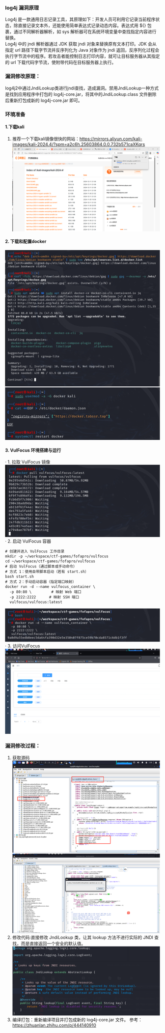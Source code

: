 ### log4j 漏洞原理
Log4j 是一款通用日志记录工具，其原理如下：开发人员可利用它记录当前程序状态，除直接记录文本外，还能使用简单表达式记录动态内容。表达式用 ${} 包裹，通过不同解析器解析，如 sys 解析器可在系统环境变量中查找指定内容进行替换。  
Log4j 中的 jndi 解析器通过 JDK 获取 jndi 对象来替换原有文本打印。JDK 会从指定 url 路径下载字节流并反序列化为 Java 对象作为 jndi 返回，反序列化过程会执行字节流中的程序。若攻击者能控制日志打印内容，就可让目标服务器从其指定的 url 下载代码字节流，使附带代码在目标服务器上执行。

### 漏洞修改原理：
log4j2中通过JndiLookup类进行jndi查找，造成漏洞。禁用JndiLookup一种方式是找到应用程序中打包的 log4j-core.jar，将其中的JndiLookup.class 文件删除后重新打包成新的 log4j-core.jar 即可。
### 环境准备
#### 1.下载kali
1. 推荐一个下载kali镜像很快的网站：https://mirrors.aliyun.com/kali-images/kali-2024.4/?spm=a2c6h.25603864.0.0.732b571caXKqrs
![](img/0.png)
#### 2. 下载和配置docker
![](img/2.png)
![](img/3.png)
#### 3. VulFocus 环境搭建与运行
· 1. 拉取 VulFocus 镜像
![](img/4.png)
· 2. 启动 VulFocus 容器
```
# 创建并进入 VulFocus 工作目录
mkdir -p ~/workspace/ctf-games/fofapro/vulfocus
cd ~/workspace/ctf-games/fofapro/vulfocus
# 启动 VulFocus（通过脚本或手动命令）
# 方式 1：使用自带脚本启动（若有 start.sh）
bash start.sh
# 方式 2：手动启动容器（指定端口映射）
docker run -d --name vulfocus_container \
  -p 80:80 \         # 映射 Web 端口
  -p 2222:2222      # 映射 SSH 端口
  vulfocus/vulfocus:latest
```
![](img/5.png)
· 3. 访问VulFocus
![](img/6.png)
### 漏洞修改过程：
1. 获取源码
![](img/7.png)
![](img/8.png)
2. 修改代码:直接修改 JndiLookup 类，让其 lookup 方法不进行实际的 JNDI 查找，而是直接返回一个安全的默认值。
![](img/9.png)
3. 编译打包：重新编译项目并打包成新的 log4j-core.jar 文件。
参考：https://zhuanlan.zhihu.com/p/444140910
